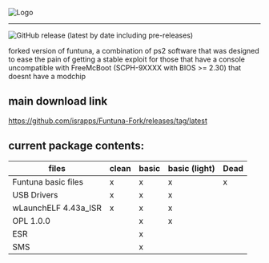 
![Logo](https://github.com/israpps/Funtuna-Fork/blob/main/logos%20%26%20others/github%20logo.png "Funtuna logo")
***

![GitHub release (latest by date including pre-releases)](https://img.shields.io/github/downloads-pre/israpps/Funtuna-Fork/latest/total?color=%232222ff&label=Bot%20repack%20downloads)



forked version of funtuna, a combination of ps2 software that was designed to ease the pain of getting a stable exploit for those that have a console uncompatible with FreeMcBoot (SCPH-9XXXX with BIOS >= 2.30) that doesnt have a modchip




## main download link 

https://github.com/israpps/Funtuna-Fork/releases/tag/latest






## current package contents:

files        |         clean |     basic     | basic (light) | Dead
------------ | ------------- | ------------- | ------------- | -------------
Funtuna basic files |   x    |   x           |   x           | x
USB Drivers | x | x | x | 
wLaunchELF 4.43a_ISR | x | x | x |
OPL 1.0.0 | | x | x |
ESR | | x | |
SMS | | x | |
